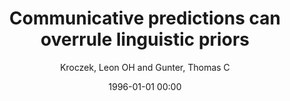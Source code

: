 ---
layout: post
title: Communicative predictions can overrule linguistic priors

date: 1996-01-01 00:00
author: Kroczek, Leon OH and Gunter, Thomas C
journal: Scientific Reports

link: https://doi.org/10.1038/s41598-017-17907-9

year: 2017
---